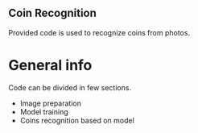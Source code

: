 ## Coin Recognition
Provided code is used to recognize coins from photos. 
# General info 
Code can be divided in few sections.
* Image preparation
* Model training
* Coins recognition based on model 


